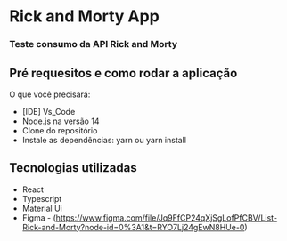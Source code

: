 # Rick and Morty App

### Teste consumo da API Rick and Morty


## Pré requesitos e como rodar a aplicação
 O que você precisará:
 * [IDE] Vs_Code 
 * Node.js na versão 14
 * Clone do repositório
 * Instale as dependências: yarn ou yarn install

## Tecnologias utilizadas

* React
* Typescript
* Material Ui
* Figma - (https://www.figma.com/file/Jq9FfCP24qXjSgLofPfCBV/List-Rick-and-Morty?node-id=0%3A1&t=RYO7Lj24gEwN8HUe-0)

